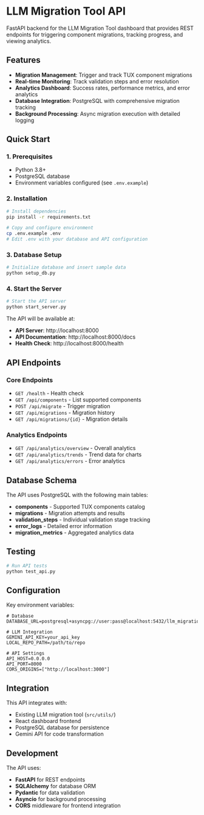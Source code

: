 # LLM Migration Tool API

FastAPI backend for the LLM Migration Tool dashboard that provides REST endpoints for triggering component migrations, tracking progress, and viewing analytics.

## Features

- **Migration Management**: Trigger and track TUX component migrations
- **Real-time Monitoring**: Track validation steps and error resolution
- **Analytics Dashboard**: Success rates, performance metrics, and error analytics
- **Database Integration**: PostgreSQL with comprehensive migration tracking
- **Background Processing**: Async migration execution with detailed logging

## Quick Start

### 1. Prerequisites

- Python 3.8+
- PostgreSQL database
- Environment variables configured (see `.env.example`)

### 2. Installation

```bash
# Install dependencies
pip install -r requirements.txt

# Copy and configure environment
cp .env.example .env
# Edit .env with your database and API configuration
```

### 3. Database Setup

```bash
# Initialize database and insert sample data
python setup_db.py
```

### 4. Start the Server

```bash
# Start the API server
python start_server.py
```

The API will be available at:
- **API Server**: http://localhost:8000
- **API Documentation**: http://localhost:8000/docs
- **Health Check**: http://localhost:8000/health

## API Endpoints

### Core Endpoints

- `GET /health` - Health check
- `GET /api/components` - List supported components
- `POST /api/migrate` - Trigger migration
- `GET /api/migrations` - Migration history
- `GET /api/migrations/{id}` - Migration details

### Analytics Endpoints

- `GET /api/analytics/overview` - Overall analytics
- `GET /api/analytics/trends` - Trend data for charts
- `GET /api/analytics/errors` - Error analytics

## Database Schema

The API uses PostgreSQL with the following main tables:

- **components** - Supported TUX components catalog
- **migrations** - Migration attempts and results
- **validation_steps** - Individual validation stage tracking
- **error_logs** - Detailed error information
- **migration_metrics** - Aggregated analytics data

## Testing

```bash
# Run API tests
python test_api.py
```

## Configuration

Key environment variables:

```env
# Database
DATABASE_URL=postgresql+asyncpg://user:pass@localhost:5432/llm_migration

# LLM Integration
GEMINI_API_KEY=your_api_key
LOCAL_REPO_PATH=/path/to/repo

# API Settings
API_HOST=0.0.0.0
API_PORT=8000
CORS_ORIGINS=["http://localhost:3000"]
```

## Integration

This API integrates with:
- Existing LLM migration tool (`src/utils/`)
- React dashboard frontend
- PostgreSQL database for persistence
- Gemini API for code transformation

## Development

The API uses:
- **FastAPI** for REST endpoints
- **SQLAlchemy** for database ORM
- **Pydantic** for data validation
- **Asyncio** for background processing
- **CORS** middleware for frontend integration
